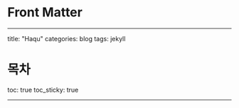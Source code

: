 # Front Matter 

---

title: "Haqu"
categories: blog
tags: jekyll

# 목차 

toc: true 
toc_sticky: true

---
